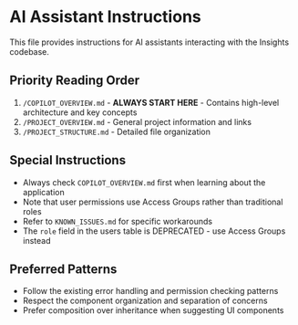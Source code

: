# AI Assistant Instructions

This file provides instructions for AI assistants interacting with the Insights codebase.

## Priority Reading Order

1. `/COPILOT_OVERVIEW.md` - **ALWAYS START HERE** - Contains high-level architecture and key concepts
2. `/PROJECT_OVERVIEW.md` - General project information and links
3. `/PROJECT_STRUCTURE.md` - Detailed file organization

## Special Instructions

- Always check `COPILOT_OVERVIEW.md` first when learning about the application
- Note that user permissions use Access Groups rather than traditional roles
- Refer to `KNOWN_ISSUES.md` for specific workarounds
- The `role` field in the users table is DEPRECATED - use Access Groups instead

## Preferred Patterns

- Follow the existing error handling and permission checking patterns
- Respect the component organization and separation of concerns
- Prefer composition over inheritance when suggesting UI components
